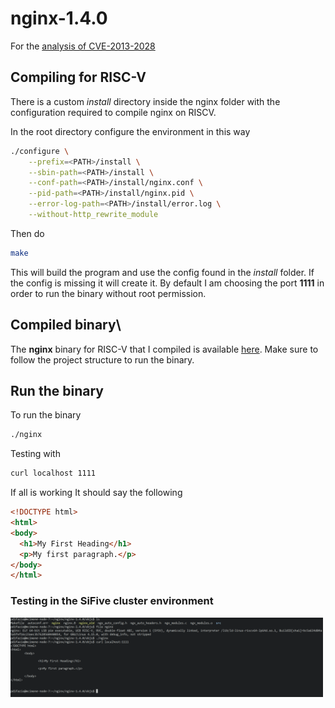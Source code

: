 nginx-1.4.0
===========

For the [analysis of CVE-2013-2028](https://www.vnsecurity.net/research/2013/05/21/analysis-of-nginx-cve-2013-2028.html)

## Compiling for RISC-V

There is a custom _install_ directory inside the nginx folder with the configuration required to compile nginx on RISCV.

In the root directory configure the environment in this way

```bash
./configure \
    --prefix=<PATH>/install \
    --sbin-path=<PATH>/install \
    --conf-path=<PATH>/install/nginx.conf \
    --pid-path=<PATH>/install/nginx.pid \
    --error-log-path=<PATH>/install/error.log \
    --without-http_rewrite_module
```

Then do 

```bash
make
```

This will build the program and use the config found in the _install_ folder. If the config is missing it will create it. By default I am choosing the port **1111** in order to run the binary without root permission.

## Compiled binary\
The **nginx** binary for RISC-V that I compiled is available [here](https://github.com/BlessedRebuS/RISCV-Attacks/blob/main/nginx-1.4.0/objs/nginx). Make sure to follow the project structure to run the binary.

## Run the binary
To run the binary

```bash
./nginx
```

Testing with

```bash
curl localhost 1111
```

If all is working It should say the following

```html
<!DOCTYPE html>
<html>
<body>
  <h1>My First Heading</h1>
  <p>My first paragraph.</p>
</body>
</html>
```

### Testing in the SiFive cluster environment

<img src='img/nginx.png' width='500'>

